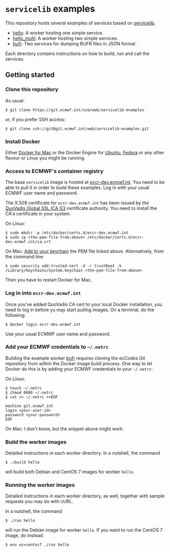 # `servicelib` examples

This repository hosts several examples of services based on
[servicelib](https://git.ecmwf.int/scm/web/servicelib).

* [hello](./hello/): A worker hosting one simple service.
* [hello_multi](./hello_multi/): A worker hosting two simple services.
* [bufr](./bufr/): Two services for dumping BUFR files in JSON format.

Each directory contains instructions on how to build, run and call the
services.


## Getting started

### Clone this repository

As usual:

    $ git clone https://git.ecmwf.int/scm/web/servicelib-examples

or, if you prefer SSH access:

    $ git clone ssh://git@git.ecmwf.int/web/servicelib-examples.git


### Install Docker

Either [Docker for Mac](https://docs.docker.com/docker-for-mac/install/)
or the Docker Engine for [Ubuntu](https://docs.docker.com/install/linux/docker-ce/ubuntu/),
[Fedora](https://docs.docker.com/install/linux/docker-ce/fedora/) or any other
flavour or Linux you might be running.


### Access to ECMWF's container registry

The base `servicelib` image is hosted at [eccr-dev.ecmwf.int](https://eccr-dev.ecmwf.int/).
You need to be able to pull it in order to build these examples. Log in with
your usual ECMWF user name and password.

The X.509 certificate for `eccr-dev.ecmwf.int` has been issued by the
[QuoVadis Global SSL ICA G3](https://www.quovadisglobal.com/QVRepository/DownloadRootsAndCRL/QuoVadisGlobalSSLICAG3-PEM.aspx)
certificate authority. You need to install the CA'a certificate in your system.

On Linux:

    $ sudo mkdir -p /etc/docker/certs.d/eccr-dev.ecmwf.int
    $ sudo cp <the-pem-file-from-above> /etc/docker/certs.d/eccr-dev.ecmwf.int/ca.crt

On Mac: [Add to your keychain](https://support.apple.com/en-gb/guide/keychain-access/kyca2431/mac)
the PEM file linked above. Alternatively, from the command line:

    $ sudo security add-trusted-cert -d -r trustRoot -k /Library/Keychains/System.keychain <the-pem-file-from-above>

Then you have to restart Docker for Mac.


### Log in into `eccr-dev.ecmwf.int`

Once you've added QuoVadis CA cert to your local Docker installation, you need
to log in before yu may start pulling images. On a terminal, do the following:

    $ docker login eccr-dev.ecmwf.int

Use your usual ECMWF user name and password.


### Add your ECMWF credentials to `~/.netrc`

Building the example worker [bufr](./bufr/) requires cloning the ecCodes
Git repository from within the Docker image build process. One way to let
Docker do this is by adding your ECMWF credentials to your `~/.netrc`:

On Linux:

    $ touch ~/.netrc
    $ chmod 0600 ~/.netrc
    $ cat >> ~/.netrc <<EOF

    machine git.ecmwf.int
    login <your-user-id>
    password <your-password>
    EOF

On Mac: I don't know, but the snippet above might work.


### Build the worker images

Detailed instructions in each worker directory. In a nutshell, the command

    $ ./build hello

will build both Debian and CentOS 7 images for worker `hello`.


### Running the worker images

Detailed instructions in each worker directory, as well, together with sample
requests you may do with cURL.

In a nutshell, the command

    $ ./run hello

will run the Debian image for worker `hello`. If you want to run the CentOS 7
image, do instead:

    $ env os=centos7 ./run hello
